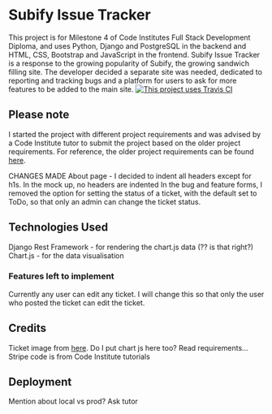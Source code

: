 # Subify Issue Tracker
This project is for Milestone 4 of Code Institutes Full Stack Development Diploma, and uses Python, Django and PostgreSQL in the backend and HTML, CSS, Bootstrap and JavaScript in the frontend.
Subify Issue Tracker is a response to the growing popularity of Subify, the growing sandwich filling site. The developer decided a separate site was needed, dedicated to reporting and tracking bugs and a platform for users to ask for more features to be added to the main site.
[![This project uses Travis CI](https://travis-ci.org/jamesahorne/milestone-4.svg?branch=master)](https://travis-ci.org/jamesahorne/milestone-4)


## Please note
I started the project with different project requirements and was advised by a Code Institute tutor to submit the project based on the older project requirements. For reference, the older project requirements can be found [here](https://github.com/jamesahorne/milestone_4/blob/master/project_requirements.md).

CHANGES MADE
About page - I decided to indent all headers except for h1s. In the mock up, no headers are indented
In the bug and feature forms, I removed the option for setting the status of a ticket, with the default set to ToDo, so that only an admin can change the ticket status.

## Technologies Used
Django Rest Framework - for rendering the chart.js data (?? is that right?)
Chart.js - for the data visualisation

### Features left to implement
Currently any user can edit any ticket. I will change this so that only the user who posted the ticket can edit the ticket.


## Credits
Ticket image from [here](https://www.vcw-wrestling.com/site/).
Do I put chart js here too? Read requirements...
Stripe code is from Code Institute tutorials

## Deployment
Mention about local vs prod? Ask tutor
